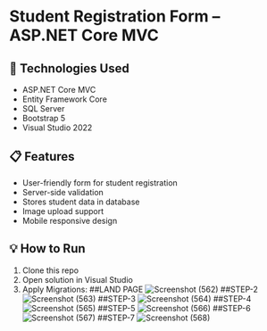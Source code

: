 # Student Registration Form – ASP.NET Core MVC

## 🔧 Technologies Used
- ASP.NET Core MVC
- Entity Framework Core
- SQL Server
- Bootstrap 5
- Visual Studio 2022

## 📋 Features
- User-friendly form for student registration
- Server-side validation
- Stores student data in database
- Image upload support
- Mobile responsive design

## 💡 How to Run
1. Clone this repo
2. Open solution in Visual Studio
3. Apply Migrations:
##LAND PAGE
![Screenshot (562)](https://github.com/user-attachments/assets/200d1972-8ed5-4740-b57b-90009ce7362c)
##STEP-2
![Screenshot (563)](https://github.com/user-attachments/assets/92b2fa47-1ad2-4a53-b9b6-d43e8952d1b4)
##STEP-3
![Screenshot (564)](https://github.com/user-attachments/assets/6695586b-87f0-47b9-ac92-265203cc5fc8)
##STEP-4
![Screenshot (565)](https://github.com/user-attachments/assets/1876bac9-ad68-43c3-b6d3-e561b6c1ee39)
##STEP-5
![Screenshot (566)](https://github.com/user-attachments/assets/8ccc0bfd-6272-45fc-9e2d-294ea59c5572)
##STEP-6
![Screenshot (567)](https://github.com/user-attachments/assets/d1ee3235-fa1f-4dc4-ab28-b02568309497)
##STEP-7
![Screenshot (568)](https://github.com/user-attachments/assets/64895bec-d7a8-4e54-81a4-9428c267f870)

